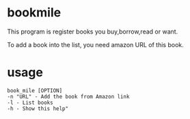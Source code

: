 # bookmile

This program is register books you buy,borrow,read or want.

To add a book into the list, you need amazon URL of this book.

# usage
    book_mile [OPTION] 
    -n "URL" - Add the book from Amazon link
    -l - List books 
    -h - Show this help"
    


